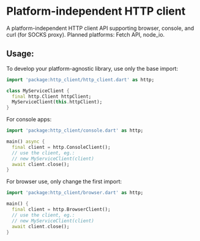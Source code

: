 # Platform-independent HTTP client

A platform-independent HTTP client API supporting browser, console,
and curl (for SOCKS proxy). Planned platforms: Fetch API, node_io.

## Usage:

To develop your platform-agnostic library, use only the base import:

````dart
import 'package:http_client/http_client.dart' as http;

class MyServiceClient {
  final http.Client httpClient;
  MyServiceClient(this.httpClient);
}
````

For console apps:

````dart
import 'package:http_client/console.dart' as http;

main() async {
  final client = http.ConsoleClient();
  // use the client, eg.:
  // new MyServiceClient(client)
  await client.close();
}
````

For browser use, only change the first import:

````dart
import 'package:http_client/browser.dart' as http;

main() {
  final client = http.BrowserClient();
  // use the client, eg.:
  // new MyServiceClient(client)
  await client.close();
}
````
